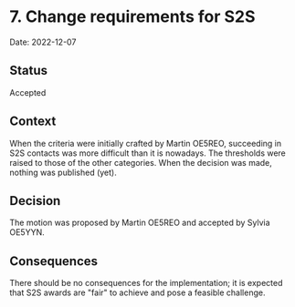 # 7. Change requirements for S2S

Date: 2022-12-07

## Status

Accepted

## Context

When the criteria were initially crafted by Martin OE5REO, succeeding in S2S contacts was more difficult than it is
nowadays. The thresholds were raised to those of the other categories.
When the decision was made, nothing was published (yet).

## Decision

The motion was proposed by Martin OE5REO and accepted by Sylvia OE5YYN.

## Consequences

There should be no consequences for the implementation; it is expected that S2S awards are "fair" to achieve and pose
a feasible challenge.

